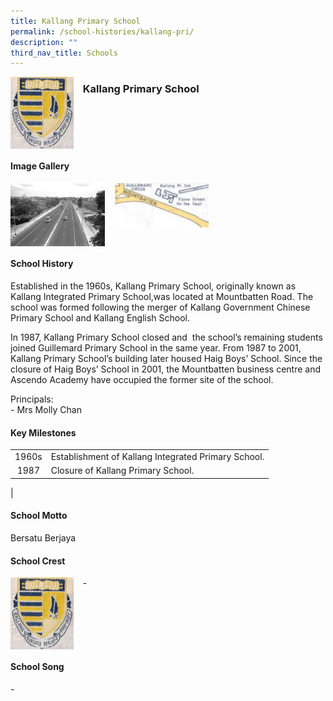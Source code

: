 ```yaml
---
title: Kallang Primary School
permalink: /school-histories/kallang-pri/
description: ""
third_nav_title: Schools
---
```

<img src="/images/kallangpri1.png" style="width:20%;margin-right:15px;" align = "left">

### **Kallang Primary School**

<br clear="left">

#### **Image Gallery**

<p><a href="https://staging.d1yxymztqoj7qn.amplifyapp.com/images/kallangpri2.jpg">  
<img src="/images/kallangpri2.jpg" style="width:30%;margin-right:15px;" align = "left">
</a></p>

<p><a href="https://staging.d1yxymztqoj7qn.amplifyapp.com/images/kallangpri3.jpg">  
<img src="/images/kallangpri3.jpg" style="width:30%;margin-right:15px;" align = "left">
</a></p>

<br clear="left">

#### **School History**
Established in the 1960s, Kallang Primary School, originally known as Kallang Integrated Primary School,was located at Mountbatten Road. The school was formed following the merger of Kallang Government Chinese Primary School and Kallang English School.  
  
In 1987, Kallang Primary School closed and  the school’s remaining students joined Guillemard Primary School in the same year. From 1987 to 2001, Kallang Primary School’s building later housed Haig Boys’ School. Since the closure of Haig Boys’ School in 2001, the Mountbatten business centre and Ascendo Academy have occupied the former site of the school.   
  
Principals:<br>
\- Mrs Molly Chan 

#### **Key Milestones**

|  |  |
|:---:|---|
| 1960s | Establishment of Kallang Integrated Primary School. |
| 1987 | Closure of Kallang Primary School. |
|

#### **School Motto**
Bersatu Berjaya

#### **School Crest**
<img src="/images/kallangpri1.png" style="width:20%;margin-right:15px;" align = "left">

\-

<br clear="left">

#### **School Song**
\-
